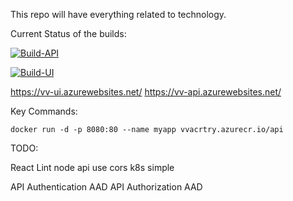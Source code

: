 This repo will have everything related to technology.

Current Status of the builds:

[![Build-API](https://github.com/vermavarun/_TheApplication/actions/workflows/build.yml/badge.svg)](https://github.com/vermavarun/_TheApplication/actions/workflows/build.yml)

[![Build-UI](https://github.com/vermavarun/_TheApplication/actions/workflows/build.yml/badge.svg)](https://github.com/vermavarun/_TheApplication/actions/workflows/build.yml)


https://vv-ui.azurewebsites.net/
https://vv-api.azurewebsites.net/

Key Commands:

`docker run -d -p 8080:80 --name myapp vvacrtry.azurecr.io/api`


TODO:

React Lint
node api use cors
k8s simple

API Authentication AAD
API Authorization AAD
